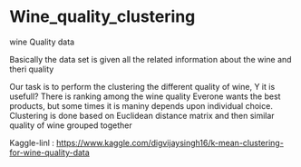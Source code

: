 # Wine_quality_clustering
wine Quality data


Basically the data set is given all the related information about the wine and theri quality 

Our task is to perform the clustering the different quality of wine, Y it is usefull? There is ranking among the wine quality
Everone wants the best products, but some times it is maniny depends upon individual choice.
Clustering is done based on Euclidean distance matrix and then similar quality of wine grouped together

Kaggle-linl : https://www.kaggle.com/digvijaysingh16/k-mean-clustering-for-wine-quality-data
